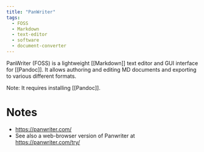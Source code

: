 ```yaml
---
title: "PanWriter"
tags:
  - FOSS
  - Markdown
  - text-editor
  - software
  - document-converter
---
```

PanWriter (FOSS) is a lightweight [[Markdown]] text editor and GUI interface for [[Pandoc]]. 
It allows authoring and editing MD documents and exporting to various different formats.  

Note: It requires installing [[Pandoc]]. 
# Notes 
- https://panwriter.com/
- See also a web-browser version of Panwriter at https://panwriter.com/try/